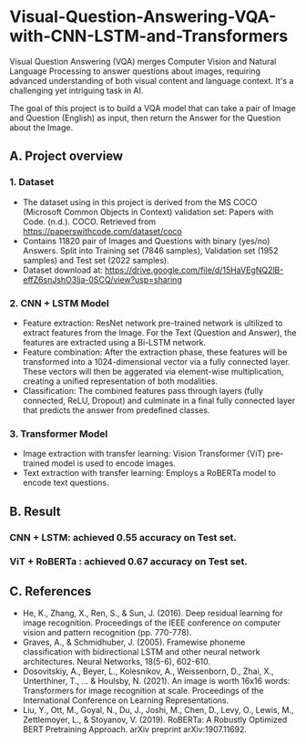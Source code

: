 # Visual-Question-Answering-VQA-with-CNN-LSTM-and-Transformers


Visual Question Answering (VQA) merges Computer Vision and Natural Language Processing to answer questions about images, requiring advanced understanding of both visual content and language context. It's a challenging yet intriguing task in AI.

The goal of this project is to build a VQA model that can take a pair of Image and Question (English) as input, then return the Answer for the Question about the Image.
## A. Project overview
### 1. Dataset
- The dataset using in this project is derived from the MS COCO (Microsoft Common Objects in Context) validation set: Papers with Code. (n.d.). COCO. Retrieved from https://paperswithcode.com/dataset/coco
- Contains 11820 pair of Images and Questions with binary (yes/no) Answers. Split into Training set (7846 samples), Validation set (1952 samples) and Test set (2022 samples).
- Dataset download at: https://drive.google.com/file/d/15HaVEgNQ2lB-effZ6snJshO3lja-0SCQ/view?usp=sharing
### 2. CNN + LSTM Model
- Feature extraction: ResNet network pre-trained network is ultilized to extract features from the Image. For the Text (Question and Answer), the features are extracted using a Bi-LSTM network.
- Feature combination: After the extraction phase, these features will be transformed into a 1024-dimensional vector via a fully connected layer. These vectors will then be aggerated via element-wise multiplication, creating a unified representation of both modalities.
- Classification: The combined features pass through layers (fully connected, ReLU, Dropout) and culminate in a final fully connected layer that predicts the answer from predefined classes.
### 3. Transformer Model
- Image extraction with transfer learning: Vision Transformer (ViT) pre-trained model is used to encode images.
- Text extraction with transfer learning: Employs a RoBERTa model to encode text questions.

## B. Result
### CNN + LSTM: achieved 0.55 accuracy on Test set.
### ViT + RoBERTa : achieved 0.67 accuracy on Test set.

## C. References
- He, K., Zhang, X., Ren, S., & Sun, J. (2016). Deep residual learning for image recognition. Proceedings of the IEEE conference on computer vision and pattern recognition (pp. 770-778).
- Graves, A., & Schmidhuber, J. (2005). Framewise phoneme classification with bidirectional LSTM and other neural network architectures. Neural Networks, 18(5-6), 602-610.
- Dosovitskiy, A., Beyer, L., Kolesnikov, A., Weissenborn, D., Zhai, X., Unterthiner, T., ... & Houlsby, N. (2021). An image is worth 16x16 words: Transformers for image recognition at scale. Proceedings of the International Conference on Learning Representations.
- Liu, Y., Ott, M., Goyal, N., Du, J., Joshi, M., Chen, D., Levy, O., Lewis, M., Zettlemoyer, L., & Stoyanov, V. (2019). RoBERTa: A Robustly Optimized BERT Pretraining Approach. arXiv preprint arXiv:1907.11692.
